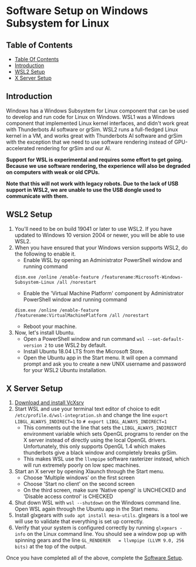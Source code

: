 # Software Setup on Windows Subsystem for Linux

## Table of Contents

* [Table Of Contents](#table-of-contents)
* [Introduction](#introduction)
* [WSL2 Setup](#wsl2-setup)
* [X Server Setup](#wsl2-setup)


## Introduction

Windows has a Windows Subsystem for Linux component that can be used to develop and run code for Linux on Windows. WSL1 was a Windows component that implemented Linux kernel interfaces, and didn't work great with Thunderbots AI software or grSim. WSL2 runs a full-fledged Linux kernel in a VM, and works great with Thunderbots AI software and grSim with the exception that we need to use software rendering instead of GPU-accelerated rendering for grSim and our AI.

**Support for WSL is experimental and requires some effort to get going. Because we use software rendering, the experience will also be degraded on computers with weak or old CPUs.**

**Note that this will not work with legacy robots. Due to the lack of USB support in WSL2, we are unable to use the USB dongle used to communicate with them.**

## WSL2 Setup

1. You'll need to be on build 19041 or later to use WSL2. If you have updated to Windows 10 version 2004 or newer, you will be able to use WSL2. 
2. When you have ensured that your Windows version supports WSL2, do the following to enable it.
    - Enable WSL by opening an Administrator PowerShell window and running command 
    ```
    dism.exe /online /enable-feature /featurename:Microsoft-Windows-Subsystem-Linux /all /norestart
    ```
    - Enable the 'Virtual Machine Platform' component by Administrator PowerShell window and running command 
    ```
    dism.exe /online /enable-feature /featurename:VirtualMachinePlatform /all /norestart

    ``` 
    - Reboot your machine.
3. Now, let's install Ubuntu.
    - Open a PowerShell window and run command `wsl --set-default-version 2` to use WSL2 by default.
    - Install Ubuntu 18.04 LTS from the Microsoft Store.
    - Open the Ubuntu app in the Start menu. It will open a command prompt and ask you to create a new UNIX username and password for your WSL2 Ubuntu installation. 

## X Server Setup

1. [Download and install VcXsrv](https://sourceforge.net/projects/vcxsrv/files/latest/download)
2. Start WSL and use your terminal text editor of choice to edit `/etc/profile.d/wsl-integration.sh` and change the line `export LIBGL_ALWAYS_INDIRECT=1` to `# export LIBGL_ALWAYS_INDIRECT=1`
    - This comments out the line that sets the `LIBGL_ALWAYS_INDIRECT` environment variable which sets OpenGL programs to render on the X server instead of directly using the local OpenGL drivers. Unfortunately, this only supports OpenGL 1.4 which makes thunderbots give a black window and completely breaks grSim. 
    - This makes WSL use the `llvmpipe` software rasterizer instead, which will run extremely poorly on low spec machines. 
3. Start an X server by opening Xlaunch through the Start menu.
    - Choose 'Multiple windows' on the first screen
    - Choose 'Start no client' on the second screen
    - On the third screen, make sure 'Native opengl' is UNCHECKED and 'Disable access control' is CHECKED
4. Shut down WSL with `wsl --shutdown` on the Windows command line. Open WSL again through the Ubuntu app in the Start menu.
5. Install glxgears with `sudo apt install mesa-utils`. glxgears is a tool we will use to validate that everything is set up correctly.
6. Verify that your system is configured correctly by running `glxgears -info` on the Linux command line. You should see a window pop up with spinning gears and the line `GL_RENDERER   = llvmpipe (LLVM 9.0, 256 bits)` at the top of the output.

Once you have completed all of the above, complete the [Software Setup](./getting-started.md).
